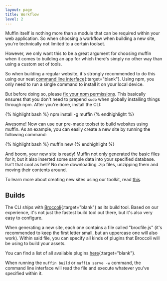 ```yaml
---
layout: page
title: Workflow
level: 2
---
```


Muffin itself is nothing more than a module that can be required within your web application. So when choosing a workflow when building a new site, you're technically not limited to a certain toolset.

However, we only want this to be a great argument for choosing muffin when it comes to building an app for which there's simply no other way than using a custom set of tools.

So when building a regular website, it's strongly recommended to do this using our neat [command line interface](https://github.com/muffinjs/cli){:target="blank"}. Using npm, you only need to run a single command to install it on your local device.

But before doing so, please [fix your npm permissions](https://docs.npmjs.com/getting-started/fixing-npm-permissions). This basically ensures that you don't need to prepend `sudo` when globally installing things through npm. After you're done, install the CLI:

{% highlight bash %}
npm install -g muffin
{% endhighlight %}

Awesome! Now can use our pre-made toolset to build websites using muffin. As an example, you can easily create a new site by running the following command:

{% highlight bash %}
muffin new
{% endhighlight %}

And boom, your new site is ready! Muffin not only generated the basic files for it, but it also inserted some sample data into your specified database. Isn't that cool as hell? No more downloading .zip files, unzipping them and moving their contents around.

To learn more about creating new sites using our toolkit, read [this](/guide/get-started).

## Builds

The CLI ships with [Broccoli](http://broccolijs.com){:target="blank"} as its build tool. Based on our experience, it's not just the fastest build tool out there, but it's also very easy to configure.

When generating a new site, each one contains a file called "brocfile.js" (it's recommended to keep the first letter small, but an uppercase one will also work). Within said file, you can specify all kinds of plugins that Broccoli will be using to build your assets.

You can find a list of all available plugins [here](https://www.npmjs.com/browse/keyword/broccoli-plugin){:target="blank"}.

When running the `muffin build` or `muffin serve -w` command, the command line interface will read the file and execute whatever you've specified within it.
